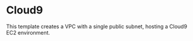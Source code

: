 # Cloud9

This template creates a VPC with a single public subnet, hosting a Cloud9 EC2 environment.